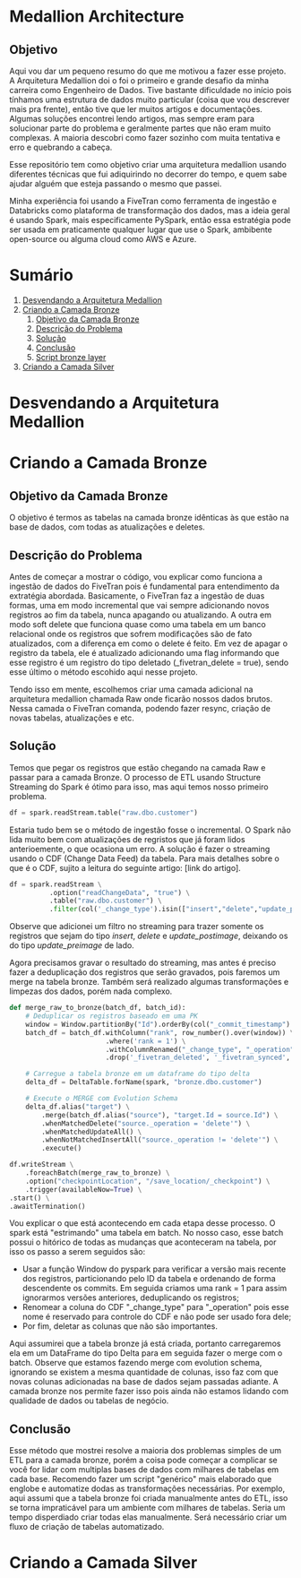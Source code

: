 # Medallion Architecture

## Objetivo

Aqui vou dar um pequeno resumo do que me motivou a fazer esse projeto. 
A Arquitetura Medallion doi o foi o primeiro e grande desafio da minha carreira como Engenheiro de Dados. Tive bastante dificuldade no início pois tínhamos uma estrutura de dados muito particular (coisa que vou descrever mais pra frente), então tive que ler muitos artigos e documentações. Algumas soluções encontrei lendo artigos, mas sempre eram para solucionar parte do problema e geralmente partes que não eram muito complexas. A maioria descobri como fazer sozinho com muita tentativa e erro e quebrando a cabeça.

Esse repositório tem como objetivo criar uma arquitetura medallion usando diferentes técnicas que fui adiquirindo no decorrer do tempo, e quem sabe ajudar alguém que esteja passando o mesmo que passei.

Minha experiência foi usando a FiveTran como ferramenta de ingestão e Databricks como plataforma de transformação dos dados, mas a ideia geral é usando Spark, mais especificamente PySpark, então essa estratégia pode ser usada em praticamente qualquer lugar que use o Spark, ambibente open-source ou alguma cloud como AWS e Azure.


# Sumário

1. [Desvendando a Arquitetura Medallion](https://github.com/BrunoHarlis/medallion_architecture/blob/main/README.md#desvendando-a-arquitetura-medallion)
2. [Criando a Camada Bronze](https://github.com/BrunoHarlis/medallion_architecture/blob/main/README.md#criando-a-camada-bronze)
    1. [Objetivo da Camada Bronze](https://github.com/BrunoHarlis/medallion_architecture/blob/main/README.md#objetivo-da-camada-bronze)
    2. [Descrição do Problema](https://github.com/BrunoHarlis/medallion_architecture/blob/main/README.md#descrição-do-problema)
    3. [Solução](https://github.com/BrunoHarlis/medallion_architecture/tree/main?tab=readme-ov-file#solu%C3%A7%C3%A3o)
    4. [Conclusão](https://github.com/BrunoHarlis/medallion_architecture/tree/main?tab=readme-ov-file#conclus%C3%A3o)
    5. [Script bronze layer](https://github.com/BrunoHarlis/medallion_architecture/blob/main/bronze_layer/bronze_etl.py)
4. [Criando a Camada Silver](https://github.com/BrunoHarlis/medallion_architecture/blob/main/README.md#criando-a-camada-silver)


# Desvendando a Arquitetura Medallion

# Criando a Camada Bronze
## Objetivo da Camada Bronze

O objetivo é termos as tabelas na camada bronze idênticas às que estão na base de dados, com todas as atualizações e deletes. 

## Descrição do Problema

Antes de começar a mostrar o código, vou explicar como funciona a ingestão de dados do FiveTran pois é fundamental para entendimento da extratégia abordada. 
Basicamente, o FiveTran faz a ingestão de duas formas, uma em modo incremental que vai sempre adicionando novos registros ao fim da tabela, nunca apagando ou atualizando. A outra em modo soft delete que funciona quase como uma tabela em um banco relacional onde os registros que sofrem modificações são de fato atualizados, com a diferença em como o delete é feito. Em vez de apagar o registro da tabela, ele é atualizado adicionando uma flag informando que esse registro é um registro do tipo deletado (_fivetran_delete = true), sendo esse último o método escohido aqui nesse projeto.

Tendo isso em mente, escolhemos criar uma camada adicional na arquitetura medallion chamada Raw onde ficarão nossos dados brutos. Nessa camada o FiveTran comanda, podendo fazer resync, criação de novas tabelas, atualizações e etc. 

## Solução

Temos que pegar os registros que estão chegando na camada Raw e passar para a camada Bronze. O processo de ETL usando Structure Streaming do Spark é ótimo para isso, mas aqui temos nosso primeiro problema.

~~~python
df = spark.readStream.table("raw.dbo.customer")
~~~~

Estaria tudo bem se o método de ingestão fosse o incremental. O Spark não lida muito bem com atualizações de regristos que já foram lidos anterioemente, o que ocasiona um erro. A solução é fazer o streaming usando o CDF (Change Data Feed) da tabela. Para mais detalhes sobre o que é o CDF, sujito a leitura do seguinte artigo: [link do artigo].

~~~python
df = spark.readStream \
          .option("readChangeData", "true") \
          .table("raw.dbo.customer") \
          .filter(col('_change_type').isin(["insert","delete","update_postimage"]))
~~~

Observe que adicionei um filtro no streaming para trazer somente os registros que sejam do tipo _insert_, _delete_ e _update_postimage_, deixando os do tipo _update_preimage_ de lado.

Agora precisamos gravar o resultado do streaming, mas antes é preciso fazer a deduplicação dos registros que serão gravados, pois faremos um merge na tabela bronze. Também será realizado algumas transformações e limpezas dos dados, porém nada complexo.

~~~python
def merge_raw_to_bronze(batch_df, batch_id):
    # Deduplicar os registros baseado em uma PK
    window = Window.partitionBy("Id").orderBy(col("_commit_timestamp").desc())
    batch_df = batch_df.withColumn("rank", row_number().over(window)) \
                        .where('rank = 1') \
                        .withColumnRenamed("_change_type", "_operation") \
                        .drop('_fivetran_deleted', '_fivetran_synced', '_commit_version', '_commit_timestamp', 'rank')

    # Carregue a tabela bronze em um dataframe do tipo delta
    delta_df = DeltaTable.forName(spark, "bronze.dbo.customer")

    # Execute o MERGE com Evolution Schema
    delta_df.alias("target") \
        .merge(batch_df.alias("source"), "target.Id = source.Id") \
        .whenMatchedDelete("source._operation = 'delete'") \
        .whenMatchedUpdateAll() \
        .whenNotMatchedInsertAll("source._operation != 'delete'") \
        .execute()

df.writeStream \
    .foreachBatch(merge_raw_to_bronze) \
    .option("checkpointLocation", "/save_location/_checkpoint") \
    .trigger(availableNow=True) \
.start() \
.awaitTermination()
~~~

Vou explicar o que está acontecendo em cada etapa desse processo. O spark está "estrimando" uma tabela em batch. No nosso caso, esse batch possui o hitórico de todas as mudanças que aconteceram na tabela, por isso os passo a serem seguidos são:
- Usar a função Window do pyspark para verificar a versão mais recente dos registros, particionando pelo ID da tabela e ordenando de forma descendente os commits. Em seguida criamos uma rank = 1 para assim ignorarmos versões anteriores, deduplicando os registros;
- Renomear a coluna do CDF "_change_type" para "_operation" pois esse nome é reservado para controle do CDF e não pode ser usado fora dele;
- Por fim, deletar as colunas que não são importantes. 

Aqui assumirei que a tabela bronze já está criada, portanto carregaremos ela em um DataFrame do tipo Delta para em seguida fazer o merge com o batch. Observe que estamos fazendo merge com evolution schema, ignorando se existem a mesma quantidade de colunas, isso faz com que novas colunas adicionadas na base de dados sejam passadas adiante. A camada bronze nos permite fazer isso pois ainda não estamos lidando com qualidade de dados ou tabelas de negócio.

## Conclusão
Esse método que mostrei resolve a maioria dos problemas simples de um ETL para a camada bronze, porém a coisa pode começar a complicar se você for lidar com multiplas bases de dados com milhares de tabelas em cada base. Recomendo fazer um script "genérico" mais elaborado que englobe e automatize dodas as transformações necessárias. Por exemplo, aqui assumi que a tabela bronze foi criada manualmente antes do ETL, isso se torna impraticável para um ambiente com milhares de tabelas. Seria um tempo disperdiado criar todas elas manualmente. Será necessário criar um fluxo de criação de tabelas automatizado.

# Criando a Camada Silver
